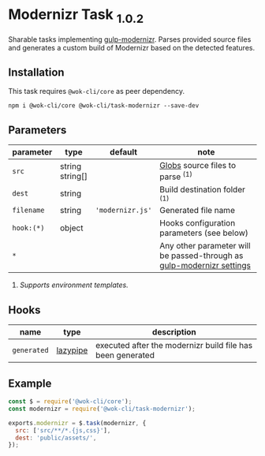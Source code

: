 # Modernizr Task <sub>1.0.2<sub>

Sharable tasks implementing [gulp-modernizr](https://www.npmjs.com/package/gulp-modernizr). Parses provided source files and generates a custom build of Modernizr based on the detected features.

## Installation

This task requires `@wok-cli/core` as peer dependency.

```
npm i @wok-cli/core @wok-cli/task-modernizr --save-dev
```

## Parameters

| parameter  | type               | default          | note                                                                       |
| ---------- | ------------------ | ---------------- | -------------------------------------------------------------------------- |
| `src`      | string<br>string[] |                  | [Globs][1] source files to parse <sup>(1)</sup>                            |
| `dest`     | string             |                  | Build destination folder <sup>(1)</sup>                                    |
| `filename` | string             | `'modernizr.js'` | Generated file name                                                        |
| `hook:(*)` | object             |                  | Hooks configuration parameters (see below)                                 |
| `*`        |                    |                  | Any other parameter will be passed-through as [gulp-modernizr settings][2] |

1. _Supports environment templates._

[1]: https://gulpjs.com/docs/en/api/concepts#globs
[2]: https://www.npmjs.com/package/gulp-modernizr#settings

## Hooks

| name        | type          | description                                                |
| ----------- | ------------- | ---------------------------------------------------------- |
| `generated` | [lazypipe][3] | executed after the modernizr build file has been generated |

[3]: https://github.com/OverZealous/lazypipe

## Example

```js
const $ = require('@wok-cli/core');
const modernizr = require('@wok-cli/task-modernizr');

exports.modernizr = $.task(modernizr, {
  src: ['src/**/*.{js,css}'],
  dest: 'public/assets/',
});
```
